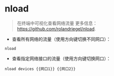 # nload

> 在终端中可视化查看网络流量
> 更多信息： <https://github.com/rolandriegel/nload>.

- 查看所有网络的流量（使用方向键切换不同网口）：

`nload`

- 查看指定网络接口的流量（使用方向键切换网口）：

`nload devices {{网口1}} {{网口2}}`
